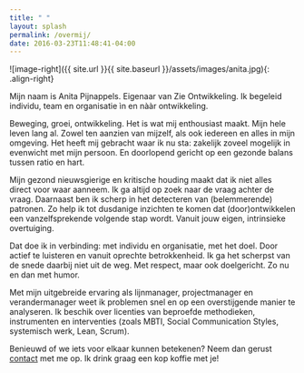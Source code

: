 ```yaml
---
title: " "
layout: splash
permalink: /overmij/
date: 2016-03-23T11:48:41-04:00
---
```




![image-right]({{ site.url }}{{ site.baseurl }}/assets/images/anita.jpg){: .align-right}

Mijn naam is Anita Pijnappels. Eigenaar van Zie Ontwikkeling. Ik begeleid individu,  team en organisatie ìn en nààr ontwikkeling. 

Beweging, groei, ontwikkeling. Het is wat mij enthousiast maakt. Mijn hele leven lang al. Zowel ten aanzien van mijzelf,  als ook iedereen en alles in mijn omgeving. Het heeft mij gebracht waar ik nu sta: zakelijk zoveel mogelijk in evenwicht met mijn persoon. En doorlopend gericht op een gezonde balans tussen ratio en hart.

Mijn gezond nieuwsgierige en kritische houding maakt dat ik niet alles direct voor waar aanneem. Ik ga altijd op zoek naar de vraag achter de vraag. Daarnaast ben ik scherp in het detecteren van (belemmerende) patronen. Zo help ik tot dusdanige inzichten te komen dat (door)ontwikkelen een vanzelfsprekende volgende stap wordt. Vanuit jouw eigen, intrinsieke overtuiging.

Dat doe ik in verbinding: met individu en organisatie, met het doel. Door actief te luisteren en vanuit oprechte betrokkenheid.  Ik ga het scherpst van de snede daarbij niet uit de weg. Met respect, maar ook doelgericht. Zo nu en dan met humor.

Met mijn uitgebreide ervaring als lijnmanager, projectmanager en verandermanager weet ik problemen snel en op een overstijgende manier te analyseren.
Ik beschik over licenties van beproefde methodieken, instrumenten en interventies (zoals MBTI, Social Communication Styles, systemisch werk, Lean, Scrum).

Benieuwd of we iets voor elkaar kunnen betekenen? Neem dan gerust <a href="mailto:anita@zie-ontwikkeling.nl">contact</a> met me op. Ik drink graag een kop koffie met je!




